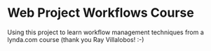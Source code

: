 # Web Project Workflows Course

Using this project to learn workflow management techniques from a lynda.com course (thank you Ray Villalobos! :-)

